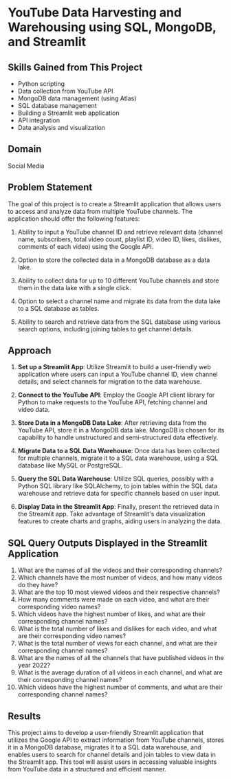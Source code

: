 # YouTube Data Harvesting and Warehousing using SQL, MongoDB, and Streamlit

## Skills Gained from This Project

- Python scripting
- Data collection from YouTube API
- MongoDB data management (using Atlas)
- SQL database management
- Building a Streamlit web application
- API integration
- Data analysis and visualization

## Domain

Social Media

## Problem Statement

The goal of this project is to create a Streamlit application that allows users to access and analyze data from multiple YouTube channels. The application should offer the following features:

1. Ability to input a YouTube channel ID and retrieve relevant data (channel name, subscribers, total video count, playlist ID, video ID, likes, dislikes, comments of each video) using the Google API.

2. Option to store the collected data in a MongoDB database as a data lake.

3. Ability to collect data for up to 10 different YouTube channels and store them in the data lake with a single click.

4. Option to select a channel name and migrate its data from the data lake to a SQL database as tables.

5. Ability to search and retrieve data from the SQL database using various search options, including joining tables to get channel details.

## Approach

1. **Set up a Streamlit App**: Utilize Streamlit to build a user-friendly web application where users can input a YouTube channel ID, view channel details, and select channels for migration to the data warehouse.

2. **Connect to the YouTube API**: Employ the Google API client library for Python to make requests to the YouTube API, fetching channel and video data.

3. **Store Data in a MongoDB Data Lake**: After retrieving data from the YouTube API, store it in a MongoDB data lake. MongoDB is chosen for its capability to handle unstructured and semi-structured data effectively.

4. **Migrate Data to a SQL Data Warehouse**: Once data has been collected for multiple channels, migrate it to a SQL data warehouse, using a SQL database like MySQL or PostgreSQL.

5. **Query the SQL Data Warehouse**: Utilize SQL queries, possibly with a Python SQL library like SQLAlchemy, to join tables within the SQL data warehouse and retrieve data for specific channels based on user input.

6. **Display Data in the Streamlit App**: Finally, present the retrieved data in the Streamlit app. Take advantage of Streamlit's data visualization features to create charts and graphs, aiding users in analyzing the data.

## SQL Query Outputs Displayed in the Streamlit Application

1. What are the names of all the videos and their corresponding channels?
2. Which channels have the most number of videos, and how many videos do they have?
3. What are the top 10 most viewed videos and their respective channels?
4. How many comments were made on each video, and what are their corresponding video names?
5. Which videos have the highest number of likes, and what are their corresponding channel names?
6. What is the total number of likes and dislikes for each video, and what are their corresponding video names?
7. What is the total number of views for each channel, and what are their corresponding channel names?
8. What are the names of all the channels that have published videos in the year 2022?
9. What is the average duration of all videos in each channel, and what are their corresponding channel names?
10. Which videos have the highest number of comments, and what are their corresponding channel names?

## Results

This project aims to develop a user-friendly Streamlit application that utilizes the Google API to extract information from YouTube channels, stores it in a MongoDB database, migrates it to a SQL data warehouse, and enables users to search for channel details and join tables to view data in the Streamlit app. This tool will assist users in accessing valuable insights from YouTube data in a structured and efficient manner.
